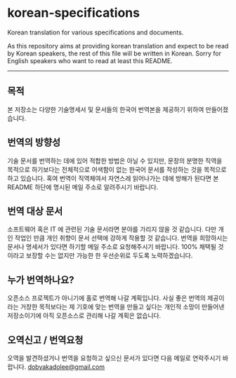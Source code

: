 # korean-specifications
Korean translation for various specifications and documents.

As this repository aims at providing korean translation and expect to be read by Korean speakers, the rest of this file will be written in Korean. Sorry for English speakers who want to read at least this README.

---

## 목적
본 저장소는 다양한 기술명세서 및 문서들의 한국어 번역본을 제공하기 위하여 만들어졌습니다.

## 번역의 방향성
기술 문서를 번역하는 데에 있어 적합한 방법은 아닐 수 있지만, 문장의 분명한 직역을 목적으로 하기보다는 전체적으로 어색함이 없는 한국어 문서를 작성하는 것을 목적으로 하고 있습니다.
혹여 번역이 직역체여서 자연스레 읽어나가는 데에 방해가 된다면 본 README 하단에 명시된 메일 주소로 알려주시기 바랍니다.

## 번역 대상 문서
소프트웨어 혹은 IT 에 관련된 기술 문서라면 분야를 가리지 않을 것 같습니다. 다만 개인 작업인 만큼 개인 취향이 문서 선택에 강하게 작용할 것 같습니다. 번역을 희망하시는 문서나 명세서가 있다면 하기할 메일 주소로 요청해주시기 바랍니다. 100% 채택될 것이라고 보장할 수는 없지만 가능한 한 우선순위로 두도록 노력하겠습니다.

## 누가 번역하나요?
오픈소스 프로젝트가 아니기에 홀로 번역해 나갈 계획입니다. 사실 좋은 번역의 제공이라는 거창한 목적보다는 제 기호에 맞는 번역을 만들고 싶다는 개인적 소망이 만들어낸 저장소이기에 아직 오픈소스로 관리해 나갈 계획은 없습니다.

## 오역신고 / 번역요청
오역을 발견하셨거나 번역을 요청하고 싶으신 문서가 있다면 다음 메일로 연락주시기 바랍니다.
dobyakadolee@gmail.com
